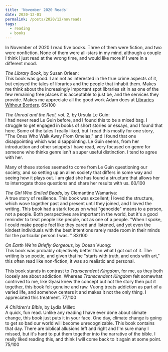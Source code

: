 ```yaml
---
title: 'November 2020 Reads'
date: 2020-12-01
permalink: /posts/2020/12/novreads
tags:
  - reading
  - books
---
```


In November of 2020 I read five books. Three of them were fiction, and two were nonfiction. None of them were all-stars in my mind, although a couple I think I just read at the wrong time, and would like more if I were in a different mood. 

_The Library Book_, by Susan Orlean:\
This book was good. I am not as interested in the true crime aspects of it, but enjoyed the tales of libraries and the people that inhabit them. Makes me think about the increasingly important spot libraries sit in as one of the few remaining free places it is acceptable to just be, and the services they provide. Makes me appreciate all the good work Adam does at [Libraries Without Borders](https://www.librarieswithoutborders.org/). 65/100

_The Unreal and the Real, vol. 2_, by Ursula Le Guin:\
I had never read Le Guin before, and I found this to be a mixed bag. I struggle to get engaged in books of short stories or essays, and I found that here. Some of the tales I really liked, but I read this mostly for one story, "The Ones Who Walk Away From Omelas," and I found that one disappointing which was disappointing. Le Guin seems, from her introduction and other snippets I have read, very focused on genre for someone who thinks genre isn't a super useful distinction. I tend to agree with her.

Many of these stories seemed to come from Le Guin questioning our society, and so setting up an alien society that differs in some way and seeing how it plays out. I am glad she has found a structure that allows her to interrogate those questions and share her results with us. 60/100

_The Girl Who Smiled Beads_, by Clemantine Wamariya:\
A true story of resilience. This book was excellent; I loved the structure, which wove together past and present until they joined, and I loved the writing. This book had a stark focus on what "genocide" means to a person, not a people. Both perspectives are important in the world, but it's a good reminder to treat people like people, not as one of a people. "When I spoke, I could make people feel like they cared and listened, and yet even the kindest individuals with the best intentions rarely made room in their minds for the particular person I was. " 83/100

_On Earth We're Briefly Gorgeous_, by Ocean Vuong:\
This book was probably objectively better than what I got out of it. The writing is so poetic, and given that he "starts with truth, and ends with art," this often read like non-fiction, it was so realistic and personal.

This book stands in contrast to _Transcendent Kingdom_, for me, as they both loosely are about addiction. Whereas _Transcendent Kingdom_ felt somewhat contrived to me, like Gyasi knew the concept but not the story then put it together, this book felt genuine and raw. Vuong treats addiction as part of a varied life, and somehow centers it and makes it not the only thing. I appreciated this treatment. 
77/100

_A Children's Bible_, by Lydia Millet:\
A quick, fun read. Unlike any reading I have ever done about climate change, this book just puts it in your face. One day, climate change is going to get so bad our world will become unrecognizable. This book contains that day. There are biblical allusions left and right and I'm sure many I missed, but it's hard to put them together into the narrative of the bible. I really liked reading this, and think I will come back to it again at some point. 75/100